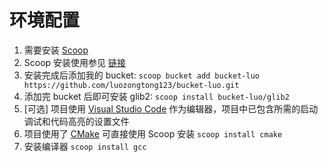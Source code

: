 
# 环境配置

1. 需要安装 [Scoop](https://scoop.sh/)
2. Scoop 安装使用参见 [链接](https://luozongtong123.github.io/tags/scoop/)
3. 安装完成后添加我的 bucket: `scoop bucket add bucket-luo https://github.com/luozongtong123/bucket-luo.git`
4. 添加完 bucket 后即可安装 glib2: `scoop install bucket-luo/glib2`
5. [可选] 项目使用 [Visual Studio Code](https://code.visualstudio.com/) 作为编辑器，项目中已包含所需的启动调试和代码高亮的设置文件
6. 项目使用了 [CMake](https://cmake.org/) 可直接使用 Scoop 安装 `scoop install cmake`
7. 安装编译器 `scoop install gcc`

